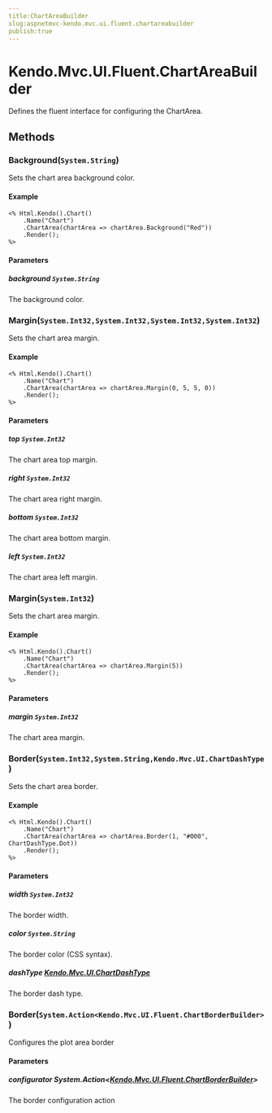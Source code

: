 ```yaml
---
title:ChartAreaBuilder
slug:aspnetmvc-kendo.mvc.ui.fluent.chartareabuilder
publish:true
---
```


# Kendo.Mvc.UI.Fluent.ChartAreaBuilder
Defines the fluent interface for configuring the ChartArea.



## Methods

### Background(`System.String`)
Sets the chart area background color.


#### Example

    <% Html.Kendo().Chart()
        .Name("Chart")
        .ChartArea(chartArea => chartArea.Background("Red"))
        .Render();
    %>
        


#### Parameters

##### background `System.String`
The background color.




### Margin(`System.Int32,System.Int32,System.Int32,System.Int32`)
Sets the chart area margin.


#### Example

    <% Html.Kendo().Chart()
        .Name("Chart")
        .ChartArea(chartArea => chartArea.Margin(0, 5, 5, 0))
        .Render();
    %>
        


#### Parameters

##### top `System.Int32`
The chart area top margin.

##### right `System.Int32`
The chart area right margin.

##### bottom `System.Int32`
The chart area bottom margin.

##### left `System.Int32`
The chart area left margin.




### Margin(`System.Int32`)
Sets the chart area margin.


#### Example

    <% Html.Kendo().Chart()
        .Name("Chart")
        .ChartArea(chartArea => chartArea.Margin(5))
        .Render();
    %>
        


#### Parameters

##### margin `System.Int32`
The chart area margin.




### Border(`System.Int32,System.String,Kendo.Mvc.UI.ChartDashType`)
Sets the chart area border.


#### Example

    <% Html.Kendo().Chart()
        .Name("Chart")
        .ChartArea(chartArea => chartArea.Border(1, "#000", ChartDashType.Dot))
        .Render();
    %>
        


#### Parameters

##### width `System.Int32`
The border width.

##### color `System.String`
The border color (CSS syntax).

##### dashType [Kendo.Mvc.UI.ChartDashType](/api/wrappers/aspnet-mvc/Kendo.Mvc.UI/ChartDashType)
The border dash type.




### Border(`System.Action<Kendo.Mvc.UI.Fluent.ChartBorderBuilder>`)
Configures the plot area border



#### Parameters

##### configurator System.Action<[Kendo.Mvc.UI.Fluent.ChartBorderBuilder](/api/wrappers/aspnet-mvc/Kendo.Mvc.UI.Fluent/ChartBorderBuilder)>
The border configuration action





